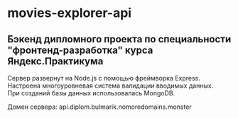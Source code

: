 # movies-explorer-api
Бэкенд дипломного проекта по специальности "фронтенд-разработка" курса Яндекс.Практикума
-----

Сервер развернут на Node.js с помощью фреймворка Express.  
Настроена многоуровневая система валидации вводимых данных.  
При созданий базы данных использовалась MongoDB.  

Домен сервера: api.diplom.bulmarik.nomoredomains.monster  
